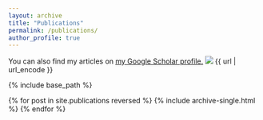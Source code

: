 ```yaml
---
layout: archive
title: "Publications"
permalink: /publications/
author_profile: true
---
```


You can also find my articles on <u><a href="https://scholar.google.com.sg/citations?user=V2KUfigAAAAJ&hl">my Google Scholar profile</a>.</u>
<a href='https://scholar.google.com/citations?user=V2KUfigAAAAJ&hl'><img src="https://img.shields.io/endpoint?url={{ url | url_encode }}&logo=Google%20Scholar&labelColor=f6f6f6&color=9cf&style=flat&label=citations"></a>
{{ url | url_encode }}

{% include base_path %}

{% for post in site.publications reversed %}
  {% include archive-single.html %}
{% endfor %}
